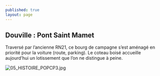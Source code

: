 ```yaml
---
published: true
layout: page
---
```


## Douville : Pont Saint Mamet 

Traversé par l’ancienne RN21, ce bourg de campagne s’est aménagé en priorité pour la voiture (route, parking). Le coteau boisé accueille aujourd’hui un lotissement que l’on ne distingue à peine.

![05_HISTOIRE_POPCP3.jpg]({{site.baseurl}}/data/images/5/histoire/05_HISTOIRE_POPCP3.jpg)

